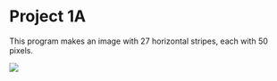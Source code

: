 Project 1A
==========

This program makes an image with 27 horizontal stripes, each with 50 pixels.

![](https://raw.github.com/jwei7er/graphics/master/project1A/allColors.png)
